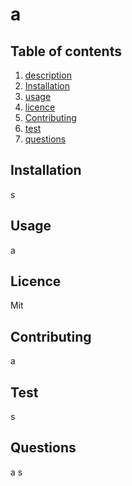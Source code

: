 # a
  ## Table of contents
1. [description](#description)
2. [Installation](#Installation)
3. [usage](#Usage)
4. [licence](#Licence)
5. [Contributing](#Contributing)
6. [test](#Test)
7. [questions](#Questions)

## Installation
s
## Usage
a
## Licence
Mit
## Contributing
a
## Test
s
## Questions
a
s
